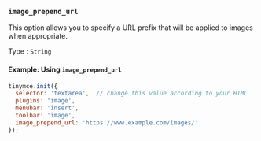 ### `image_prepend_url`

This option allows you to specify a URL prefix that will be applied to images when appropriate.

Type
: `String`

#### Example: Using `image_prepend_url`

```js
tinymce.init({
  selector: 'textarea',  // change this value according to your HTML
  plugins: 'image',
  menubar: 'insert',
  toolbar: 'image',
  image_prepend_url: 'https://www.example.com/images/'
});
```

